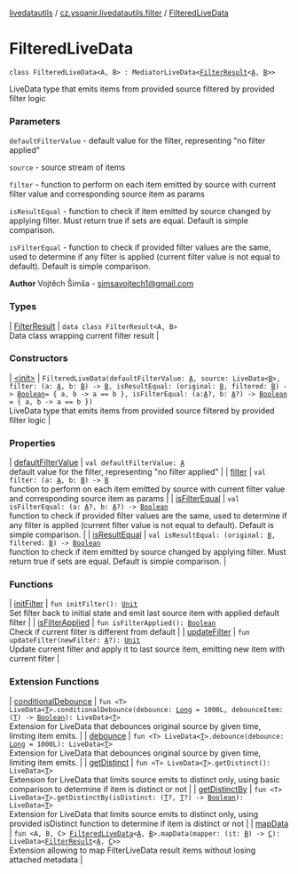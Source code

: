 [livedatautils](../../index.md) / [cz.ysqanir.livedatautils.filter](../index.md) / [FilteredLiveData](./index.md)

# FilteredLiveData

`class FilteredLiveData<A, B> : MediatorLiveData<`[`FilterResult`](-filter-result/index.md)`<`[`A`](index.md#A)`, `[`B`](index.md#B)`>>`

LiveData type that emits items from provided source filtered by provided filter logic

### Parameters

`defaultFilterValue` - default value for the filter, representing "no filter applied"

`source` - source stream of items

`filter` - function to perform on each item emitted by source with current filter value and corresponding source item as params

`isResultEqual` - function to check if item emitted by source changed by applying filter. Must return true if sets are equal. Default is simple comparison.

`isFilterEqual` - function to check if provided filter values are the same, used to determine if any filter is applied (current filter value is not equal to default). Default is simple comparison.

**Author**
Vojtěch Šimša - simsavojtech1@gmail.com

### Types

| [FilterResult](-filter-result/index.md) | `data class FilterResult<A, B>`<br>Data class wrapping current filter result |

### Constructors

| [&lt;init&gt;](-init-.md) | `FilteredLiveData(defaultFilterValue: `[`A`](index.md#A)`, source: LiveData<`[`B`](index.md#B)`>, filter: (a: `[`A`](index.md#A)`, b: `[`B`](index.md#B)`) -> `[`B`](index.md#B)`, isResultEqual: (original: `[`B`](index.md#B)`, filtered: `[`B`](index.md#B)`) -> `[`Boolean`](https://kotlinlang.org/api/latest/jvm/stdlib/kotlin/-boolean/index.html)` = { a, b -> a == b }, isFilterEqual: (a: `[`A`](index.md#A)`?, b: `[`A`](index.md#A)`?) -> `[`Boolean`](https://kotlinlang.org/api/latest/jvm/stdlib/kotlin/-boolean/index.html)` = { a, b -> a == b })`<br>LiveData type that emits items from provided source filtered by provided filter logic |

### Properties

| [defaultFilterValue](default-filter-value.md) | `val defaultFilterValue: `[`A`](index.md#A)<br>default value for the filter, representing "no filter applied" |
| [filter](filter.md) | `val filter: (a: `[`A`](index.md#A)`, b: `[`B`](index.md#B)`) -> `[`B`](index.md#B)<br>function to perform on each item emitted by source with current filter value and corresponding source item as params |
| [isFilterEqual](is-filter-equal.md) | `val isFilterEqual: (a: `[`A`](index.md#A)`?, b: `[`A`](index.md#A)`?) -> `[`Boolean`](https://kotlinlang.org/api/latest/jvm/stdlib/kotlin/-boolean/index.html)<br>function to check if provided filter values are the same, used to determine if any filter is applied (current filter value is not equal to default). Default is simple comparison. |
| [isResultEqual](is-result-equal.md) | `val isResultEqual: (original: `[`B`](index.md#B)`, filtered: `[`B`](index.md#B)`) -> `[`Boolean`](https://kotlinlang.org/api/latest/jvm/stdlib/kotlin/-boolean/index.html)<br>function to check if item emitted by source changed by applying filter. Must return true if sets are equal. Default is simple comparison. |

### Functions

| [initFilter](init-filter.md) | `fun initFilter(): `[`Unit`](https://kotlinlang.org/api/latest/jvm/stdlib/kotlin/-unit/index.html)<br>Set filter back to initial state and emit last source item with applied default filter |
| [isFilterApplied](is-filter-applied.md) | `fun isFilterApplied(): `[`Boolean`](https://kotlinlang.org/api/latest/jvm/stdlib/kotlin/-boolean/index.html)<br>Check if current filter is different from default |
| [updateFilter](update-filter.md) | `fun updateFilter(newFilter: `[`A`](index.md#A)`?): `[`Unit`](https://kotlinlang.org/api/latest/jvm/stdlib/kotlin/-unit/index.html)<br>Update current filter and apply it to last source item, emitting new item with current filter |

### Extension Functions

| [conditionalDebounce](../../cz.ysqanir.livedatautils/androidx.lifecycle.-live-data/conditional-debounce.md) | `fun <T> LiveData<`[`T`](../../cz.ysqanir.livedatautils/androidx.lifecycle.-live-data/conditional-debounce.md#T)`>.conditionalDebounce(debounce: `[`Long`](https://kotlinlang.org/api/latest/jvm/stdlib/kotlin/-long/index.html)` = 1000L, debounceItem: (`[`T`](../../cz.ysqanir.livedatautils/androidx.lifecycle.-live-data/conditional-debounce.md#T)`) -> `[`Boolean`](https://kotlinlang.org/api/latest/jvm/stdlib/kotlin/-boolean/index.html)`): LiveData<`[`T`](../../cz.ysqanir.livedatautils/androidx.lifecycle.-live-data/conditional-debounce.md#T)`>`<br>Extension for LiveData that debounces original source by given time, limiting item emits. |
| [debounce](../../cz.ysqanir.livedatautils/androidx.lifecycle.-live-data/debounce.md) | `fun <T> LiveData<`[`T`](../../cz.ysqanir.livedatautils/androidx.lifecycle.-live-data/debounce.md#T)`>.debounce(debounce: `[`Long`](https://kotlinlang.org/api/latest/jvm/stdlib/kotlin/-long/index.html)` = 1000L): LiveData<`[`T`](../../cz.ysqanir.livedatautils/androidx.lifecycle.-live-data/debounce.md#T)`>`<br>Extension for LiveData that debounces original source by given time, limiting item emits. |
| [getDistinct](../../cz.ysqanir.livedatautils/androidx.lifecycle.-live-data/get-distinct.md) | `fun <T> LiveData<`[`T`](../../cz.ysqanir.livedatautils/androidx.lifecycle.-live-data/get-distinct.md#T)`>.getDistinct(): LiveData<`[`T`](../../cz.ysqanir.livedatautils/androidx.lifecycle.-live-data/get-distinct.md#T)`>`<br>Extension for LiveData that limits source emits to distinct only, using basic comparison to determine if item is distinct or not |
| [getDistinctBy](../../cz.ysqanir.livedatautils/androidx.lifecycle.-live-data/get-distinct-by.md) | `fun <T> LiveData<`[`T`](../../cz.ysqanir.livedatautils/androidx.lifecycle.-live-data/get-distinct-by.md#T)`>.getDistinctBy(isDistinct: (`[`T`](../../cz.ysqanir.livedatautils/androidx.lifecycle.-live-data/get-distinct-by.md#T)`?, `[`T`](../../cz.ysqanir.livedatautils/androidx.lifecycle.-live-data/get-distinct-by.md#T)`?) -> `[`Boolean`](https://kotlinlang.org/api/latest/jvm/stdlib/kotlin/-boolean/index.html)`): LiveData<`[`T`](../../cz.ysqanir.livedatautils/androidx.lifecycle.-live-data/get-distinct-by.md#T)`>`<br>Extension for LiveData that limits source emits to distinct only, using provided isDistinct function to determine if item is distinct or not |
| [mapData](../../cz.ysqanir.livedatautils/map-data.md) | `fun <A, B, C> `[`FilteredLiveData`](./index.md)`<`[`A`](../../cz.ysqanir.livedatautils/map-data.md#A)`, `[`B`](../../cz.ysqanir.livedatautils/map-data.md#B)`>.mapData(mapper: (it: `[`B`](../../cz.ysqanir.livedatautils/map-data.md#B)`) -> `[`C`](../../cz.ysqanir.livedatautils/map-data.md#C)`): LiveData<`[`FilterResult`](-filter-result/index.md)`<`[`A`](../../cz.ysqanir.livedatautils/map-data.md#A)`, `[`C`](../../cz.ysqanir.livedatautils/map-data.md#C)`>>`<br>Extension allowing to map FilterLiveData result items without losing attached metadata |

